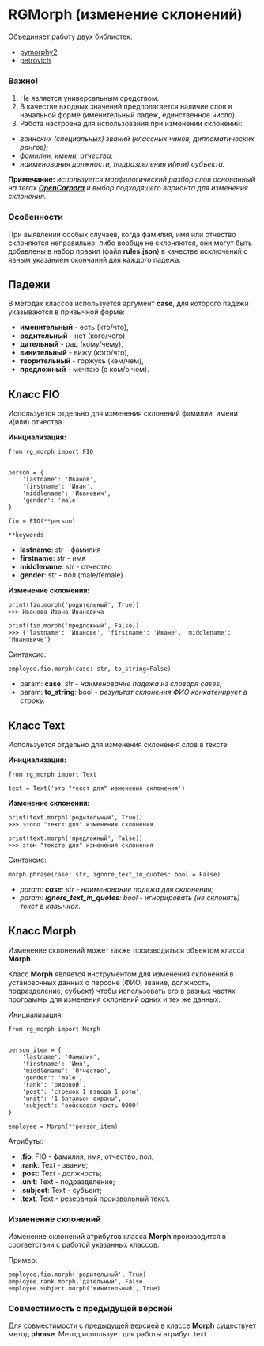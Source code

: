# RGMorph (изменение склонений)

Объединяет работу двух библиотек: 
- [pymorphy2](https://pymorphy2.readthedocs.io/en/stable/index.html)
- [petrovich](https://pypi.org/project/Petrovich/)

### Важно!

1. Не является универсальным средством. 
2. В качестве входных значений предполагается наличие слов в начальной форме (именительный падеж, единственное число). 
3. Работа настроена для использования при изменении склонений:
- _воинских (специальных) званий (классных чинов, дипломатических рангов);_ 
- _фамилии, имени, отчества;_
- _наименования должности, подразделения и(или) субъекта._

**Примечание:** _используется морфологический разбор слов основанный на тегах **[OpenCorpora](http://opencorpora.org/dict.php?act=gram)** и выбор подходящего варианта для изменения склонения._

### Особенности

При выявлении особых случаев, когда фамилия, имя или отчество склоняются неправильно, либо вообще не склоняются, они могут быть добавлены в набор правил (файл **rules.json**) в качестве исключений с явным указанием окончаний для каждого падежа. 

## Падежи
В методах классов используется аргумент **case**, для которого падежи указываются в привычной форме: 
- **именительный** - есть (кто/что), 
- **родительный** - нет (кого/чего), 
- **дательный** - рад (кому/чему), 
- **винительный** - вижу (кого/что), 
- **творительный** - горжусь (кем/чем), 
- **предложный** - мечтаю (о ком/о чем).


## Класс FIO

Используется отдельно для изменения склонений фамилии, имени и(или) отчества

**Инициализация:**
```
from rg_morph import FIO


person = {
    'lastname': 'Иванов',
    'firstname': 'Иван',
    'middlename': 'Иванович',
    'gender': 'male'
}

fio = FIO(**person)
```

`**keywords`
- **lastname**: str - фамилия
- **firstname**: str - имя
- **middlename**: str - отчество
- **gender**: str - пол (male/female)

**Изменение склонения:**

```
print(fio.morph('родительный', True))
>>> Иванова Ивана Ивановича

print(fio.morph('предложный', False))
>>> {'lastname': 'Иванове', 'firstname': 'Иване', 'middlename': 'Ивановиче'}
```

Синтаксис:

`employee.fio.morph(case: str, to_string=False)`
- param: **case**: str - _наименование падежа из словаря cases;_
- param: **to_string**: bool - _результат склонения ФИО конкатенирует в строку._

## Класс Text

Используется отдельно для изменения склонения слов в тексте

**Инициализация:**
```
from rg_morph import Text

text = Text('это "текст для" изменения склонения')
```

**Изменение склонения:**

```
print(text.morph('родительный', True))
>>> этого "текст для" изменения склонения

print(text.morph('предложный', False))
>>> этом "тексте для" изменения склонения
```

Синтаксис: 

`morph.phrase(case: str, ignore_text_in_quotes: bool = False)`
- _param: **case**: str - наименование падежа для склонения;_
- _param: **ignore_text_in_quotes**: bool - игнорировать (не склонять) текст в кавычках._


## Класс Morph

Изменение склонений может также производиться объектом класса **Morph**. 

Класс **Morph** является инструментом для изменения склонений в установочных данных о персоне 
(ФИО, звание, должность, подразделение, субъект) чтобы использовать его в разных частях программы 
для изменения склонений одних и тех же данных.


Инициализация: 

```
from rg_morph import Morph


person_item = {
    'lastname': 'Фамилия',
    'firstname': 'Имя',
    'middlename': 'Отчество',
    'gender': 'male',
    'rank': 'рядовой',
    'post': 'стрелок 1 взвода 1 роты',
    'unit': '1 батальон охраны',
    'subject': 'войсковая часть 0000'
}

employee = Morph(**person_item)
```

Атрибуты:
- **.fio**: FIO - фамилия, имя, отчество, пол;
- **.rank**: Text - звание;
- **.post**: Text - должность;
- **.unit**: Text - подразделение;
- **.subject**: Text - субъект;
- **.text**: Text - резервный произвольный текст.

### Изменение склонений

Изменение склонений атрибутов класса **Morph** производится в соответствии с работой указанных классов.

Пример:
```
employee.fio.morph('родительный', True)
employee.rank.morph('дательный', False
employee.subject.morph('винительный', True)
```


### Совместимость с предыдущей версией

Для совместимости с предыдущей версией в классе **Morph** существует метод **phrase**. 
Метод использует для работы атрибут .text.



